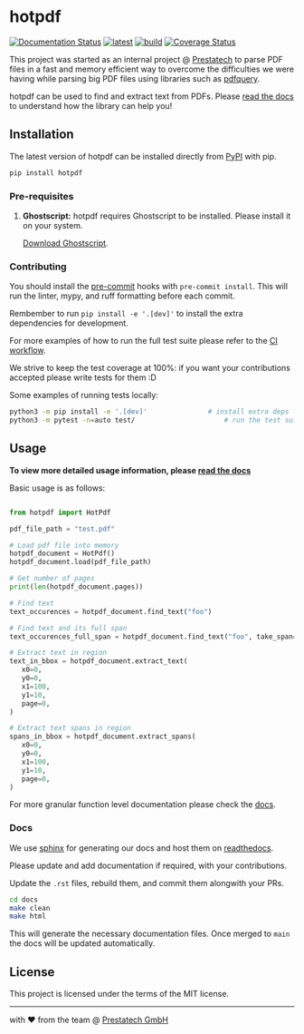 # hotpdf

[![Documentation Status](https://readthedocs.org/projects/hotpdf/badge/?version=latest)](https://hotpdf.readthedocs.io/en/latest/?badge=latest)
[![latest](https://github.com/weareprestatech/hotpdf/actions/workflows/python-publish.yml/badge.svg)](https://github.com/weareprestatech/hotpdf/actions/workflows/python-publish.yml)
[![build](https://github.com/weareprestatech/hotpdf/actions/workflows/build-badge.yml/badge.svg)](https://github.com/weareprestatech/hotpdf/actions/workflows/build-badge.yml)
[![Coverage Status](https://coveralls.io/repos/github/weareprestatech/hotpdf/badge.svg?branch=main)](https://coveralls.io/github/weareprestatech/hotpdf?branch=main)

This project was started as an internal project @ [Prestatech](http://prestatech.com/) to parse PDF files in a fast and memory efficient way to overcome the difficulties we were having while parsing big PDF files using libraries such as [pdfquery](https://github.com/jcushman/pdfquery).

hotpdf can be used to find and extract text from PDFs.
Please [read the docs](https://hotpdf.readthedocs.io/en/latest/) to understand how the library can help you!

## Installation

The latest version of hotpdf can be installed directly from [PyPI](https://pypi.org/project/hotpdf/) with pip.

```bash
pip install hotpdf
```

### Pre-requisites

1. **Ghostscript:**
   hotpdf requires Ghostscript to be installed. Please install it on your system.

   [Download Ghostscript](https://www.ghostscript.com/).

### Contributing

You should install the [pre-commit](https://github.com/weareprestatech/hotpdf/blob/main/.pre-commit-config.yaml) hooks with `pre-commit install`. This will run the linter, mypy, and ruff formatting before each commit.

Rembember to run `pip install -e '.[dev]'` to install the extra dependencies for development.

For more examples of how to run the full test suite please refer to the [CI workflow](https://github.com/weareprestatech/hotpdf/blob/main/.github/workflows/test.yml).

We strive to keep the test coverage at 100%: if you want your contributions accepted please write tests for them :D

Some examples of running tests locally:

```bash
python3 -m pip install -e '.[dev]'               # install extra deps for testing
python3 -m pytest -n=auto test/                      # run the test suite
```

## Usage

**To view more detailed usage information, please [read the docs](https://hotpdf.readthedocs.io/en/latest/)**

Basic usage is as follows:

```python

from hotpdf import HotPdf

pdf_file_path = "test.pdf"

# Load pdf file into memory
hotpdf_document = HotPdf()
hotpdf_document.load(pdf_file_path)

# Get number of pages
print(len(hotpdf_document.pages))

# Find text
text_occurences = hotpdf_document.find_text("foo")

# Find text and its full span
text_occurences_full_span = hotpdf_document.find_text("foo", take_span=True)

# Extract text in region
text_in_bbox = hotpdf_document.extract_text(
   x0=0,
   y0=0,
   x1=100,
   y1=10,
   page=0,
)

# Extract text spans in region
spans_in_bbox = hotpdf_document.extract_spans(
   x0=0,
   y0=0,
   x1=100,
   y1=10,
   page=0,
)
```

For more granular function level documentation please check the [docs](https://hotpdf.readthedocs.io/en/latest/).

### Docs

We use [sphinx](https://www.sphinx-doc.org/en/master/) for generating our docs and host them on [readthedocs](https://readthedocs.org/).

Please update and add documentation if required, with your contributions.

Update the `.rst` files, rebuild them, and commit them alongwith your PRs.

```bash
cd docs
make clean
make html
```

This will generate the necessary documentation files. Once merged to `main` the docs will be updated automatically.


## License

This project is licensed under the terms of the MIT license.

---
with ❤️ from the team @ [Prestatech GmbH](https://prestatech.com/)
